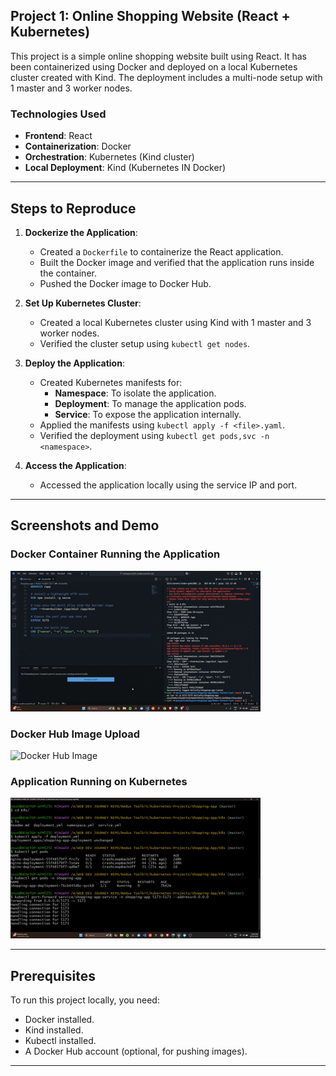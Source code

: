 ## Project 1: Online Shopping Website (React + Kubernetes)

This project is a simple online shopping website built using React. It has been containerized using Docker and deployed on a local Kubernetes cluster created with Kind. The deployment includes a multi-node setup with 1 master and 3 worker nodes.

### Technologies Used
- **Frontend**: React
- **Containerization**: Docker
- **Orchestration**: Kubernetes (Kind cluster)
- **Local Deployment**: Kind (Kubernetes IN Docker)

---

## Steps to Reproduce

1. **Dockerize the Application**:
   - Created a `Dockerfile` to containerize the React application.
   - Built the Docker image and verified that the application runs inside the container.
   - Pushed the Docker image to Docker Hub.

2. **Set Up Kubernetes Cluster**:
   - Created a local Kubernetes cluster using Kind with 1 master and 3 worker nodes.
   - Verified the cluster setup using `kubectl get nodes`.

3. **Deploy the Application**:
   - Created Kubernetes manifests for:
     - **Namespace**: To isolate the application.
     - **Deployment**: To manage the application pods.
     - **Service**: To expose the application internally.
   - Applied the manifests using `kubectl apply -f <file>.yaml`.
   - Verified the deployment using `kubectl get pods,svc -n <namespace>`.

4. **Access the Application**:
   - Accessed the application locally using the service IP and port.

---

## Screenshots and Demo

### Docker Container Running the Application
![Docker Container Running](screenshots/docker.gif)

### Docker Hub Image Upload
![Docker Hub Image](screenshots/docker-hub-image.png)

### Application Running on Kubernetes
![Kubernetes Deployment](screenshots/kubernetes.gif)

---

## Prerequisites

To run this project locally, you need:
- Docker installed.
- Kind installed.
- Kubectl installed.
- A Docker Hub account (optional, for pushing images).

---
